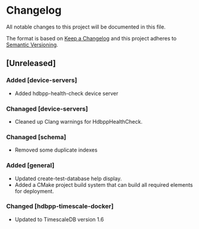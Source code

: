 # Changelog

All notable changes to this project will be documented in this file.

The format is based on [Keep a Changelog](http://keepachangelog.com/en/1.0.0/)
and this project adheres to [Semantic Versioning](http://semver.org/spec/v2.0.0.html).

## [Unreleased]

### Added [device-servers]

* Added hdbpp-health-check device server

### Chanaged [device-servers]

* Cleaned up Clang warnings for HdbppHealthCheck.

### Chanaged [schema]

* Removed some duplicate indexes

### Added [general]

* Updated create-test-database help display.
* Added a CMake project build system that can build all required elements for deployment.

### Changed [hdbpp-timescale-docker]

* Updated to TimescaleDB version 1.6
